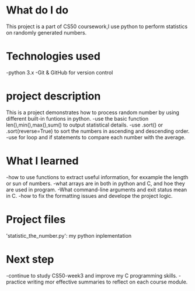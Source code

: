 # What do I do
This project is a part of CS50 coursework,I use python to perform statistics on randomly generated numbers.

# Technologies used
-python 3.x
-Git & GitHub for version control

# project description
This is a project demonstrates how to process random number by using different built-in funtions in python.
-use the basic function len(),min(),max(),sum() to output statistical details.
-use .sort() or .sort(reverse=True) to sort the numbers in ascending and descending order.
-use for loop and if statements to compare each number with the average.

# What I learned
-how to use functions to extract useful information, for exxample the length or sun of numbers.
-what arrays are in both in python and C, and hoe they are used in program.
-What command-line arguments and exit status mean in C.
-how to fix the formatting issues and develope the project logic.

# Project files
'statistic_the_number.py': my python inplementation

# Next step
-continue to study CS50-week3 and improve my C programming skills.
-practice writing mor effective summaries to reflect on each course module. 
